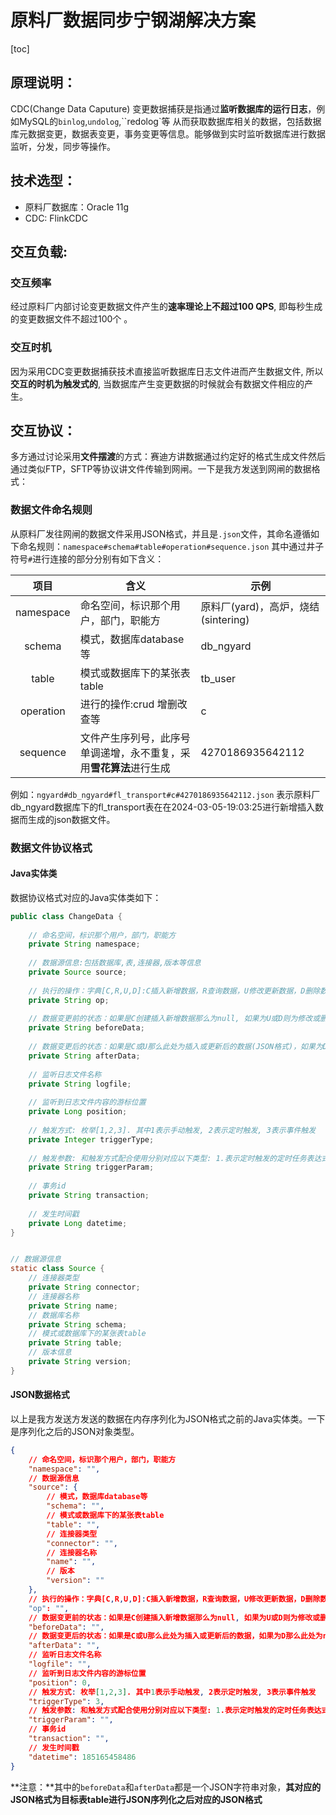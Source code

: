 # 原料厂数据同步宁钢湖解决方案

[toc]

## 原理说明：

CDC(Change Data Caputure) 变更数据捕获是指通过**监听数据库的运行日志**，例如MySQL的`binlog`,`undolog`,``redolog`等 从而获取数据库相关的数据，包括数据库元数据变更，数据表变更，事务变更等信息。能够做到实时监听数据库进行数据监听，分发，同步等操作。

## 技术选型：

- 原料厂数据库：Oracle 11g
- CDC: FlinkCDC



## 交互负载:

### 交互频率

经过原料厂内部讨论变更数据文件产生的**速率理论上不超过100 QPS**, 即每秒生成的变更数据文件不超过100个 。

### 交互时机

因为采用CDC变更数据捕获技术直接监听数据库日志文件进而产生数据文件, 所以**交互的时机为触发式的**, 当数据库产生变更数据的时候就会有数据文件相应的产生。



## 交互协议：

多方通过讨论采用**文件摆渡**的方式：赛迪方讲数据通过约定好的格式生成文件然后通过类似FTP，SFTP等协议讲文件传输到网闸。一下是我方发送到网闸的数据格式：

### 数据文件命名规则

从原料厂发往网闸的数据文件采用JSON格式，并且是`.json`文件，其命名遵循如下命名规则：`namespace#schema#table#operation#sequence.json` 其中通过井子符号`#`进行连接的部分分别有如下含义：

| **项目**  | **含义**                                                     | **示例**                            |
| :-------: | ------------------------------------------------------------ | ----------------------------------- |
| namespace | 命名空间，标识那个用户，部门，职能方                         | 原料厂(yard)，高炉，烧结(sintering) |
|  schema   | 模式，数据库database等                                       | db_ngyard                           |
|   table   | 模式或数据库下的某张表table                                  | tb_user                             |
| operation | 进行的操作:crud 增删改查等                                   | c                                   |
| sequence  | 文件产生序列号，此序号单调递增，永不重复，采用**雪花算法**进行生成 | 4270186935642112                    |

例如：`ngyard#db_ngyard#fl_transport#c#4270186935642112.json` 表示原料厂db_ngyard数据库下的fl_transport表在在2024-03-05-19:03:25进行新增插入数据而生成的json数据文件。



### 数据文件协议格式

#### Java实体类

数据协议格式对应的Java实体类如下：

```java
public class ChangeData {
    
    // 命名空间，标识那个用户，部门，职能方
    private String namespace;
    
    // 数据源信息:包括数据库,表,连接器,版本等信息
    private Source source;
    
    // 执行的操作：字典[C,R,U,D]:C插入新增数据，R查询数据，U修改更新数据，D删除数据
    private String op;
    
    // 数据变更前的状态：如果是C创建插入新增数据那么为null, 如果为U或D则为修改或删除前的数据(JSON格式)
    private String beforeData;
    
    // 数据变更后的状态：如果是C或U那么此处为插入或更新后的数据(JSON格式)，如果为D那么此处为null
    private String afterData;
    
    // 监听日志文件名称
    private String logfile;
    
    // 监听到日志文件内容的游标位置
    private Long position;
    
    // 触发方式: 枚举[1,2,3]. 其中1表示手动触发, 2表示定时触发, 3表示事件触发
    private Integer triggerType;
    
    // 触发参数: 和触发方式配合使用分别对应以下类型: 1.表示定时触发的定时任务表达式; 2.表示手动进行触发的相关操作,人员等; 3.表示事件触发的具体事件类型-事件名称
    private String triggerParam;
    
    // 事务id
    private String transaction;
    
    // 发生时间戳
    private Long datetime;
}


// 数据源信息
static class Source {
    // 连接器类型
    private String connector;
    // 连接器名称
    private String name;
    // 数据库名称
    private String schema;
    // 模式或数据库下的某张表table
    private String table;
    // 版本信息
    private String version;
}

```



#### JSON数据格式

以上是我方发送方发送的数据在内存序列化为JSON格式之前的Java实体类。一下是序列化之后的JSON对象类型。

```json
{
    // 命名空间，标识那个用户，部门，职能方
    "namespace": "",
    // 数据源信息
    "source": {
    	// 模式，数据库database等
        "schema": "",
        // 模式或数据库下的某张表table
        "table": "",
        // 连接器类型
        "connector": "",
        // 连接器名称
        "name": "",
        // 版本
        "version": ""
    },
    // 执行的操作：字典[C,R,U,D]:C插入新增数据，R查询数据，U修改更新数据，D删除数据
    "op": "",
    // 数据变更前的状态：如果是C创建插入新增数据那么为null, 如果为U或D则为修改或删除前的数据。JSON数据
    "beforeData": "",
    // 数据变更后的状态：如果是C或U那么此处为插入或更新后的数据，如果为D那么此处为null。JSON数据
    "afterData": "",
    // 监听日志文件名称
    "logfile": "",
    // 监听到日志文件内容的游标位置
    "position": 0,
    // 触发方式: 枚举[1,2,3]. 其中1表示手动触发, 2表示定时触发, 3表示事件触发
    "triggerType": 3,
    // 触发参数: 和触发方式配合使用分别对应以下类型: 1.表示定时触发的定时任务表达式; 2.表示手动进行触发的相关操作,人员等; 3.表示事件触发的具体事件类型-事件名称
    "triggerParam": "",
	// 事务id
	"transaction": "",
    // 发生时间戳
    "datetime": 185165458486
}
```

**注意：**其中的`beforeData`和`afterData`都是一个JSON字符串对象，**其对应的JSON格式为目标表table进行JSON序列化之后对应的JSON格式**